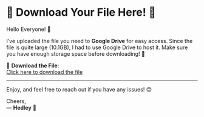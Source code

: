 # 🚀 **Download Your File Here!** 📂

Hello Everyone! 👋

I’ve uploaded the file you need to **Google Drive** for easy access. Since the file is quite large (10.1GB), I had to use Google Drive to host it. Make sure you have enough storage space before downloading! 💾

🔗 **Download the File**:  
[Click here to download the file](https://drive.google.com/file/d/1w6FuycXBB8DAOyPuw4dFHo3BYkQY2TbH/view?usp=drive_link)

---

Enjoy, and feel free to reach out if you have any issues! 😊

Cheers,  
— **Hedley** 🎉
